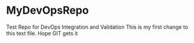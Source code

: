 # MyDevOpsRepo
Test Repo for DevOps Integration and Validation
This is my first change to this text file. Hope GIT gets it

